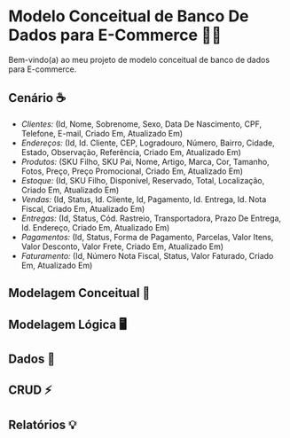 # Modelo Conceitual de Banco De Dados para E-Commerce 👨‍💼

Bem-vindo(a) ao meu projeto de modelo conceitual de banco de dados para E-commerce.

## Cenário ☕️

- *Clientes:* (Id, Nome, Sobrenome, Sexo, Data De Nascimento, CPF, Telefone, E-mail, Criado Em, Atualizado Em)
- *Endereços:* (Id, Id. Cliente, CEP, Logradouro, Número, Bairro, Cidade, Estado, Observação, Referência, Criado Em, Atualizado Em)
- *Produtos:* (SKU Filho, SKU Pai, Nome, Artigo, Marca, Cor, Tamanho, Fotos, Preço, Preço Promocional, Criado Em, Atualizado Em)
- *Estoque:* (Id, SKU Filho, Disponível, Reservado, Total, Localização, Criado Em, Atualizado Em)
- *Vendas:* (Id, Status, Id. Cliente, Id, Pagamento, Id. Entrega, Id. Nota Fiscal, Criado Em, Atualizado Em)
- *Entregas:* (Id, Status, Cód. Rastreio, Transportadora, Prazo De Entrega, Id. Endereço, Criado Em, Atualizado Em)
- *Pagamentos:* (Id, Status, Forma de Pagamento, Parcelas, Valor Itens, Valor Desconto, Valor Frete, Criado Em, Atualizado Em)
- *Faturamento:* (Id, Número Nota Fiscal, Status, Valor Faturado, Criado Em, Atualizado Em)

## Modelagem Conceitual 🦄

## Modelagem Lógica 🖥️

## Dados 📜

## CRUD ⚡

## Relatórios 💡
